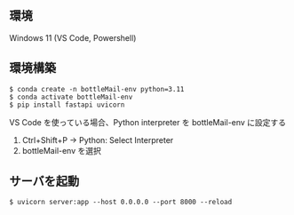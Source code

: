 ## 環境
Windows 11 (VS Code, Powershell)

## 環境構築
```
$ conda create -n bottleMail-env python=3.11
$ conda activate bottleMail-env
$ pip install fastapi uvicorn
```

VS Code を使っている場合、Python interpreter を bottleMail-env に設定する

1. Ctrl+Shift+P → Python: Select Interpreter
2. bottleMail-env を選択

## サーバを起動
```
$ uvicorn server:app --host 0.0.0.0 --port 8000 --reload
```
